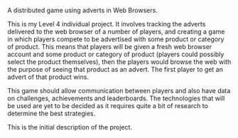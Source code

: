A distributed game using adverts in Web Browsers.

This is my Level 4 individual project. It involves tracking the adverts delivered to the web browser of a number of players, 
and creating a game in which players compete to be advertised with some product or category of product.
This means that players will be given a fresh web browser account and some product or category of product (players could possibly
select the product themselves), then the players would browse the web with the purpose of seeing that product as an advert.
The first player to get an advert of that product wins.

This game should allow communication between players and also have data on challenges, achievements and leaderboards.
The technologies that will be used are yet to be decided as it requires quite a bit of research to determine the best strategies.

This is the initial description of the project.
